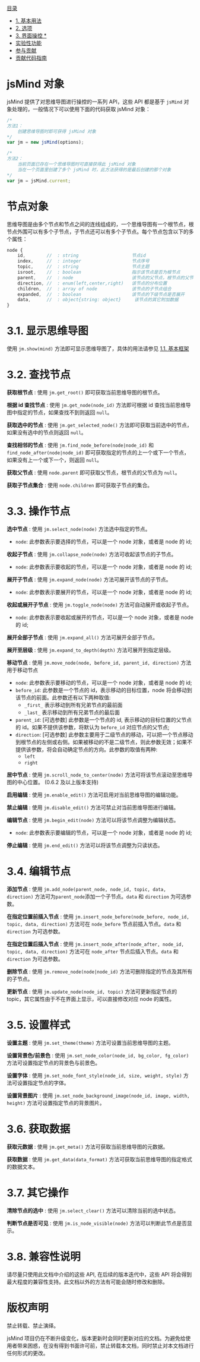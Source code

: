 [目录](index.md)

* [1. 基本用法](1.usage.md)
* [2. 选项](2.options.md)
* [3. 界面操控 *](3.operation.md)
* [实验性功能](experimental-features.md)
* [参与贡献](4.contribution.md)
* [贡献代码指南](5.development.md)

jsMind 对象
===

jsMind 提供了对思维导图进行操控的一系列 API，这些 API 都是基于 `jsMind` 对象处理的，一般情况下可以使用下面的代码获取 jsMind 对象：

```javascript
/*
方法1：
    创建思维导图时即可获得 jsMind 对象
*/
var jm = new jsMind(options);

/*
方法2：
    当前页面已存在一个思维导图时可直接获得此 jsMind 对象
    当在一个页面里创建了多个 jsMind 时，此方法获得的是最后创建的那个对象
*/
var jm = jsMind.current;
```

节点对象
===

思维导图是由多个节点和节点之间的连线组成的，一个思维导图有一个根节点，根节点外围可以有多个子节点，子节点还可以有多个子节点。每个节点包含以下的多个属性：

```javascript
node {
    id,        //  : string                    节点id
    index,     //  : integer                   节点序号
    topic,     //  : string                    节点主题
    isroot,    //  : boolean                   指示该节点是否为根节点
    parent,    //  : node                      该节点的父节点，根节点的父节目为 null ，但请不要根据此属性判断该节点是否为根节点
    direction, //  : enum(left,center,right)   该节点的分布位置
    children,  //  : array of node             该节点的子节点组合
    expanded,  //  : boolean                   该节点的下级节点是否展开
    data,      //  : object{string: object}     该节点的其它附加数据
}
```

3.1. 显示思维导图
===

使用 `jm.show(mind)` 方法即可显示思维导图了，具体的用法请参见 [1.1. 基本框架](1.usage.md)

3.2. 查找节点
===

**获取根节点** : 使用 `jm.get_root()` 即可获取当前思维导图的根节点。

**根据 id 查找节点** : 使用 `jm.get_node(node_id)` 方法即可根据 id 查找当前思维导图中指定的节点，如果查找不到则返回 `null`。

**获取选中的节点** : 使用 `jm.get_selected_node()` 方法即可获取当前选中的节点，如果没有选中的节点则返回 `null`。

**查找相邻的节点** : 使用 `jm.find_node_before(node|node_id)` 和 `find_node_after(node|node_id)` 即可获取指定的节点的上一个或下一个节点，如果没有上一个或下一个，则返回 `null`。

**获取父节点** : 使用 `node.parent` 即可获取父节点，根节点的父节点为 `null`。

**获取子节点集合** : 使用 `node.children` 即可获取子节点的集合。

3.3. 操作节点
===

**选中节点** : 使用 `jm.select_node(node)` 方法选中指定的节点。
- `node`: 此参数表示要选择的节点，可以是一个 node 对象，或者是 node 的 id;

**收起子节点** : 使用 `jm.collapse_node(node)` 方法可收起该节点的子节点。
- `node`: 此参数表示要收起的节点，可以是一个 node 对象，或者是 node 的 id;

**展开子节点** : 使用 `jm.expand_node(node)` 方法可展开该节点的子节点。
- `node`: 此参数表示要展开的节点，可以是一个 node 对象，或者是 node 的 id;

**收起或展开子节点** : 使用 `jm.toggle_node(node)` 方法可自动展开或收起子节点。
- `node`: 此参数表示要收起或展开的节点，可以是一个 node 对象，或者是 node 的 id;

**展开全部子节点** : 使用 `jm.expand_all()` 方法可展开全部子节点。

**展开至层级** : 使用 `jm.expand_to_depth(depth)` 方法可展开到指定层级。

**移动节点** : 使用 `jm.move_node(node, before_id, parent_id, direction)` 方法用于移动节点

- `node`: 此参数表示要移动的节点，可以是一个 node 对象，或者是 node 的 id;
- `before_id`: 此参数是一个节点的 id，表示移动的目标位置，node 将会移动到该节点的前面。此参数还有以下两种取值:
    - `_first_` 表示移动到所有兄弟节点的最前面
    - `_last_` 表示移动到所有兄弟节点的最后面
- `parent_id`: [可选参数] 此参数是一个节点的 id, 表示移动的目标位置的父节点的 id。如果不提供该参数，将默认为 `before_id` 对应节点的父节点;
- `direction`: [可选参数] 此参数主要用于二级节点的移动，可以把一个节点移动到根节点的左侧或右侧。如果被移动的不是二级节点，则此参数无效；如果不提供该参数，将会自动确定节点的方向。此参数的取值有两种:
    - `left`
    - `right`

**居中节点** : 使用 `jm.scroll_node_to_center(node)` 方法可将该节点滚动至思维导图的中心位置。 (0.6.2 及以上版本支持)

**启用编辑** : 使用 `jm.enable_edit()` 方法可启用对当前思维导图的编辑功能。

**禁止编辑** : 使用 `jm.disable_edit()` 方法可禁止对当前思维导图进行编辑。

**编辑节点** : 使用 `jm.begin_edit(node)` 方法可以将该节点调整为编辑状态。
- `node`: 此参数表示要编辑的节点，可以是一个 node 对象，或者是 node 的 id;

**停止编辑** : 使用 `jm.end_edit()` 方法可以将该节点调整为只读状态。

3.4. 编辑节点
===

**添加节点** : 使用 `jm.add_node(parent_node, node_id, topic, data, direction)` 方法可为`parent_node`添加一个子节点。`data` 和 `direction` 为可选参数。

**在指定位置前插入节点** : 使用 `jm.insert_node_before(node_before, node_id, topic, data, direction)` 方法可在 `node_before` 节点前插入节点。`data` 和 `direction` 为可选参数。

**在指定位置后插入节点** : 使用 `jm.insert_node_after(node_after, node_id, topic, data, direction)` 方法可在 `node_after` 节点后插入节点。`data` 和 `direction` 为可选参数。

**删除节点** : 使用 `jm.remove_node(node|node_id)` 方法可删除指定的节点及其所有的子节点。

**更新节点** : 使用 `jm.update_node(node_id, topic)` 方法可更新指定节点的 topic，其它属性由于不在界面上显示，可以直接修改对应 node 的属性。

3.5. 设置样式
===

**设置主题** : 使用 `jm.set_theme(theme)` 方法可设置当前思维导图的主题。

**设置背景色/前景色** : 使用 `jm.set_node_color(node_id, bg_color, fg_color)` 方法可设置指定节点的背景色与前景色。

**设置字体** : 使用 `jm.set_node_font_style(node_id, size, weight, style)` 方法可设置指定节点的字体。

**设置背景图片** : 使用 `jm.set_node_background_image(node_id, image, width, height)` 方法可设置指定节点的背景图片。

3.6. 获取数据
===

**获取元数据** : 使用 `jm.get_meta()` 方法可获取当前思维导图的元数据。

**获取数据** : 使用 `jm.get_data(data_format)` 方法可获取当前思维导图的指定格式的数据文本。

3.7. 其它操作
===

**清除节点的选中** : 使用 `jm.select_clear()` 方法可以清除当前的选中状态。

**判断节点是否可见** : 使用 `jm.is_node_visible(node)` 方法可以判断此节点是否显示。

3.8. 兼容性说明
===

请尽量只使用此文档中介绍的这些 API, 在后续的版本迭代中，这些 API 将会得到最大程度的兼容性支持。此文档以外的方法有可能会随时修改和删除。

版权声明
===

禁止转载、禁止演绎。

jsMind 项目仍在不断升级变化，版本更新时会同时更新对应的文档。为避免给使用者带来困惑，在没有得到书面许可前，禁止转载本文档，同时禁止对本文档进行任何形式的更改。
